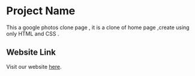 # Project Name

This a google photos clone page , it is a clone of home page ,create using only HTML and CSS .

## Website Link

Visit our website [here](https://github.com/rawatarchana/Photos/deployments/github-pages).

